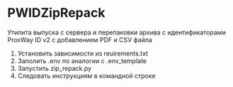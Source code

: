 # PWIDZipRepack
Утилита выпуска с сервера и перепаковки архива с идентификаторами ProxWay ID v2 с добавлением PDF и CSV файла

1. Установить зависимости из reuirements.txt
2. Заполить .env по аналогии с .env_template
3. Запустить zip_repack.py
4. Следовать инструкциям в командной строке
